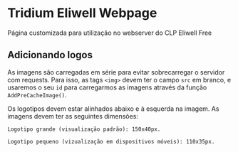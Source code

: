 # Tridium Eliwell Webpage
Página customizada para utilização no webserver do CLP Eliwell Free

## Adicionando logos
As imagens são carregadas em série para evitar sobrecarregar o servidor com requests.
Para isso, as tags `<img>` devem ter o campo `src` em branco, e usaremos o seu `id` para carregarmos as imagens através da função `AddPreCacheImage()`.

Os logotipos devem estar alinhados abaixo e à esquerda na imagem.
As imagens devem ter as seguintes dimensões:
```
Logotipo grande (visualização padrão): 150x40px.

Logotipo pequeno (vizualização em dispositivos móveis): 110x35px.
```